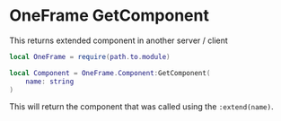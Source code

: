 # **OneFrame GetComponent**

This returns extended component in another server / client

```lua
local OneFrame = require(path.to.module)

local Component = OneFrame.Component:GetComponent(
    name: string
)
```

This will return the component that was called using the `:extend(name)`.